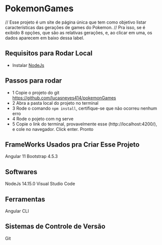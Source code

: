# PokemonGames
// Esse projeto é um site de página única que tem como objetivo listar características das gerações de games do Pokemon. 
// Pra isso, se é exibido 8 opções, que são as relativas gerações, e, ao clicar em uma, os dados aparecem em baixo dessa label.


## Requisitos para Rodar Local
- Instalar [NodeJs](https://nodejs.org/en/)

## Passos para rodar
- 1 Copie o projeto do git https://github.com/lucasneves414/pokemonGames
- 2 Abra a pasta local do projeto no terminal
- 3 Rode o comando `npm install`, certifique-se que não ocorreu nenhum erro
- 4 Rode o pojeto com ng serve
- 5 Copie o link do terminal, provavelmente esse (http://localhost:4200/), e cole no navegador. Click enter. Pronto


## FrameWorks Usados pra Criar Esse Projeto
Angular 11
Bootstrap 4.5.3

## Softwares
NodeJs 14.15.0
Visual Studio Code

## Ferramentas
Angular CLI

## Sistemas de Controle de Versão
Git
